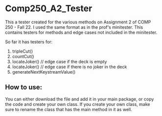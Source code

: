 # Comp250_A2_Tester
This a tester created for the various methods on Assignment 2 of COMP 250 - Fall 22. I used the same format as in the prof's minitester. This contains testers for methods and edge cases not included in the minitester. 

So far it has testers for: 

  1. tripleCut()
  2. countCut()
  3. locateJoker()      // edge case if the deck is empty
  4. locateJoker()      // edge case if there is no joker in the deck
  5. generateNextKeystreamValue()
  
  ## How to use:
  You can either download the file and add it in your main package, or copy the code and create your own class. If you create your own class, make sure to rename the class that has the main method in it as well. 
